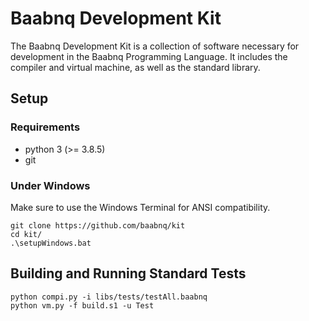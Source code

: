 # Baabnq Development Kit
The Baabnq Development Kit is a collection of software necessary for development in the Baabnq Programming Language. It includes the compiler and virtual machine, as well as the standard library. 
## Setup
### Requirements
- python 3 (>= 3.8.5)
- git
### Under Windows
Make sure to use the Windows Terminal for ANSI compatibility.
``` 
git clone https://github.com/baabnq/kit
cd kit/
.\setupWindows.bat
```
## Building and Running Standard Tests
```
python compi.py -i libs/tests/testAll.baabnq
python vm.py -f build.s1 -u Test
```



